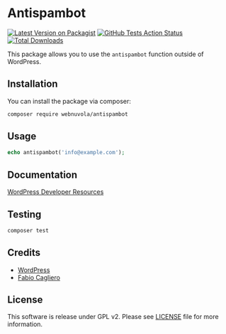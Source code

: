 # Antispambot
[![Latest Version on Packagist](https://img.shields.io/packagist/v/webnuvola/antispambot.svg?style=flat-square)](https://packagist.org/packages/webnuvola/antispambot)
[![GitHub Tests Action Status](https://img.shields.io/github/actions/workflow/status/webnuvola/antispambot/run-tests.yml?branch=main)](https://github.com/Webnuvola/antispambot/actions?query=branch%3Amain)
[![Total Downloads](https://img.shields.io/packagist/dt/webnuvola/antispambot.svg?style=flat-square)](https://packagist.org/packages/webnuvola/antispambot)

This package allows you to use the `antispambot` function outside of WordPress.

## Installation
You can install the package via composer:

```bash
composer require webnuvola/antispambot
```

## Usage
```php
echo antispambot('info@example.com');
```

## Documentation
[WordPress Developer Resources](https://developer.wordpress.org/reference/functions/antispambot/)

## Testing
```bash
composer test
```

## Credits
- [WordPress](https://wordpress.org/)
- [Fabio Cagliero](https://github.com/fab120)

## License
This software is release under GPL v2.  Please see [LICENSE](LICENSE) file for more information.
